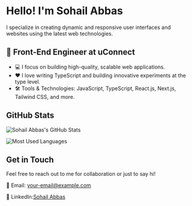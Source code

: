 # Hello! I'm Sohail Abbas

I specialize in creating dynamic and responsive user interfaces and websites using the latest web technologies.

## 💼 Front-End Engineer at uConnect

- 💻 I focus on building high-quality, scalable web applications.
- ❤️ I love writing TypeScript and building innovative experiments at the type level.
- 🛠️ Tools & Technologies: JavaScript, TypeScript, React.js, Next.js, Tailwind CSS, and more.

## GitHub Stats

![Sohail Abbas's GitHub Stats](https://github-readme-stats.vercel.app/api?username=sohailhunxai&show_icons=true&hide_border=true)

![Most Used Languages](https://github-readme-stats.vercel.app/api/top-langs/?username=sohailhunxai&layout=compact)

## Get in Touch

Feel free to reach out to me for collaboration or just to say hi!

 📧 Email: [your-email@example.com](mailto:sohaildatoo1998@gmail.com)

 
 💼 LinkedIn:[Sohail Abbas](https://www.linkedin.com/in/sohaildatoo1998/)
